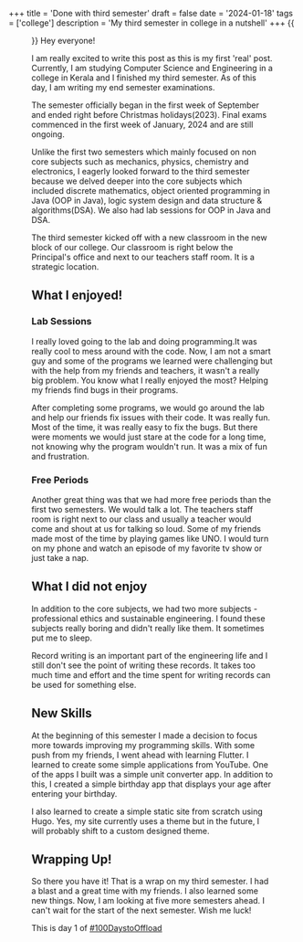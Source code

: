 +++
title = 'Done with third semester'
draft = false
date = '2024-01-18'
tags = ['college']
description = 'My third semester in college in a nutshell'
+++
{{<figure src = "thirdsem.webp" caption = "Caption: This is not the classroom of my college, it is Chengannur Engineering College" alt = "A blackboard in a classroom of a college building. There are some chairs facing the board as well. Time Flies. Chapter 3/8 completed is written of the board">}}
Hey everyone!

I am really excited to write this post as this is my first 'real' post. Currently, I am studying Computer Science and Engineering in a college in Kerala and I finished my third semester. As of this day, I am writing my end semester examinations.

The semester officially began in the first week of September and ended right before Christmas holidays(2023). Final exams commenced in the first week of January, 2024 and are still ongoing.

Unlike the first two semesters which mainly focused on non core subjects such as mechanics, physics, chemistry and electronics, I eagerly looked forward to the third semester because we delved deeper into the core subjects which included discrete mathematics, object oriented programming in Java (OOP in Java), logic system design and data structure & algorithms(DSA).  We also had lab sessions for OOP in Java and DSA.

The third semester kicked off with a new classroom in the new block of our college. Our classroom is right below the Principal's office and next to our teachers staff room. It is a strategic location.

## What I enjoyed!

### Lab Sessions
I really loved going to the lab and doing programming.It was really cool to mess around with the code. Now, I am not a smart guy and some of the programs we learned were challenging but with the help from my friends and teachers, it wasn't a really big problem. You know what I really enjoyed the most? Helping my friends find bugs in their programs.

After completing some programs, we would go around the lab and help our friends fix issues with their code. It was really fun. Most of the time, it was really easy to fix the bugs. But there were moments we would just stare at the code for a long time, not knowing why the program wouldn't run. It was a mix of fun and frustration.

### Free Periods
Another great thing was that we had more free periods than the first two semesters. We would talk a lot. The teachers staff room is right next to our class and usually a teacher would come and shout at us for talking so loud. Some of my friends made most of the time by playing games like UNO. I would turn on my phone and watch an episode of my favorite tv show or just take a nap.

## What I did not enjoy
In addition to the core subjects, we had two more subjects - professional ethics and sustainable engineering. I found these subjects really boring and didn't really like them. It sometimes put me to sleep.

Record writing is an important part of the engineering life and I still don't see the point of writing these records. It takes too much time and effort and the time spent for writing records can be used for something else.

## New Skills
At the beginning of this semester I made a decision to focus more towards improving my programming skills. With some push from my friends, I went ahead with learning Flutter. I learned to create some simple applications from YouTube. One of the apps I built was a simple unit converter app. In addition to this, I created a simple birthday app that displays your age after entering your birthday.

I also learned to create a simple static site from scratch using Hugo. Yes, my site currently uses a theme but in the future, I will probably shift to a custom designed theme.

## Wrapping Up!
So there you have it! That is a wrap on my third semester. I had a blast and a great time with my friends. I also learned some new things. Now, I am looking at five more semesters ahead. I can't wait for the start of the next semester. Wish me luck!

This is day 1 of [#100DaystoOffload](https://100daystooffload.com/)



 




 
